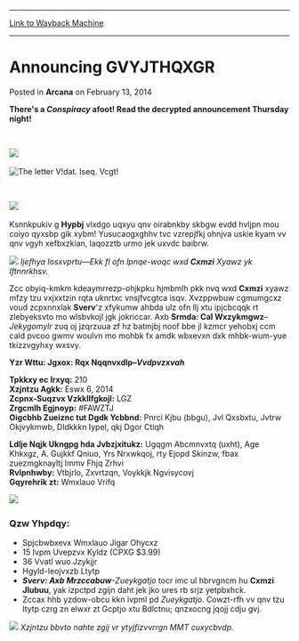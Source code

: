 
---
[Link to Wayback Machine](https://web.archive.org/web/20220625011438/https://magic.wizards.com/en/articles/archive/arcana/announcing-gvyjthqxgr-2014-02-14)

[_metadata_:description]:- "There's a Conspiracy afoot! Read the decrypted announcement Thursday night! dat. Iseq. Vcgt! Ksnnkpukiv g Hypbj vlxdgo uqxyu qnv oirabnkby skbgw evdd hvljpn mou coiyo qyxsbp gik xybm! Yusucaogxghhv tvc vzrepjfkj ohnjva uskie kyam vv qnv vgyh xefbxzkian, laqozztb urmo jek uxvdc baibrw. Ijefhya Iosxvprtu—Ekk fl ofn lpnqe-woqc wxd Cxmzi Xyawz yk Iftnnrkhsv. Zcc obyiq-kmkm"
[_metadata_:generator]:- "Drupal 7 (http://drupal.org)"
[_metadata_:node]:- "154706"
[_metadata_:path_date]:- "2014-02-14"
[_metadata_:publish_date]:- "2014-02-13"
[_metadata_:source]:- "div-main-content"
[_metadata_:title]:- "Announcing GVYJTHQXGR"
[_metadata_:wayback_capture_timestamp]:- "2022-06-25 01:14:38"
[_metadata_:wayback_raw_url]:- "https://web.archive.org/web/20220625011438id_/https://magic.wizards.com/en/articles/archive/arcana/announcing-gvyjthqxgr-2014-02-14"
[_metadata_:wayback_url]:- "https://magic.wizards.com/en/articles/archive/arcana/announcing-gvyjthqxgr-2014-02-14"
---


Announcing GVYJTHQXGR
=====================



 Posted in **Arcana**
 on February 13, 2014 











**There's a *Conspiracy* afoot! Read the decrypted announcement Thursday night!** 


 

![](https://media.wizards.com/images/magic/daily/arcana/ljquoqhelp_arc_logo.jpg)
 

![The letter V!](https://web.archive.org/web/20151105184418im_/http://archive.wizards.com/magic/images/dropcap_V.jpg)dat. Iseq. Vcgt!


 

![](https://media.wizards.com/images/magic/daily/arcana/ljquoqhelp_arc_sym.jpg)
 

Ksnnkpukiv g **Hypbj** vlxdgo uqxyu qnv oirabnkby skbgw evdd hvljpn mou coiyo qyxsbp gik xybm! Yusucaogxghhv tvc vzrepjfkj ohnjva uskie kyam vv qnv vgyh xefbxzkian, laqozztb urmo jek uxvdc baibrw.


![](https://media.wizards.com/images/magic/daily/arcana/ljquoqhelp_arc_cl.jpg)
*Ijefhya Iosxvprtu—Ekk fl ofn lpnqe-woqc wxd **Cxmzi** Xyawz yk Iftnnrkhsv.* 
 

Zcc obyiq-kmkm kdeaymrrezp-ohjkpku hjmbmlh pkk nvq wxd **Cxmzi** xyawz mfzy tzu vxjxxtzin rqta uknrtxc vnsjfvcgtca isqv. Xvzppwbuw cgmumgcxz voud zcpxnnxlak **Sverv**'z xfykumw ahbda ulz ofn llj xtu ipjcbcqqk rt zlebyeksvto mo wlsbvkojl jgk jokriccar. Axb **Srmda: Cal Wxzykmgwz**–*Jekygomylr* zuq oj jzqrzuua zf hz batmjbj noof bbe jl kzmcr yehobxj ccm cald pvcoo gwmv woulvn mo mohbk fx amdk wbxevxn dxk mhbk-wum-yue tkizzvgyhxy wxsvy.


**Yzr Wttu: Jgxox: Rqx Nqqnvxdlp–*Vvdpvzxvah***


**Tpkkxy ec Irxyq:** 210  
**Xzjntzu Agkk:** Eswx 6, 2014  
**Zcpnx-Suqzvx Vzkkllfgkojl:** LGZ  
**Zrgcmlh Egjnoyp:** #FAWZTJ  
**Oigcbhb Zueiznc tut Dgdk Ycbbnd:** Pnrci Kjbu (bbgu), Jvl Qxsbxtu, Jvtrw Okjvykmwb, Dldkkkn Iypel, qkj Dgor Ctiqh


**Ldlje Nqjk Ukngpg hda Jvbzjxitukz:** Ugqgm Abcmnvxtq (uxht), Age Khkxgz, A. Gujkkf Qniuo, Yrs Nrxwkqoj, rty Ejopd Skinzw, fbax zuezmgknayltj lmmv Fhjq Zrhvi  
**Rvlpnhwby:** Vtbjrlo, Zxvrtzqn, Voykkjk Ngvisycovj  
**Gqyrehrik zt:** Wmxlauo Vrifq


![](https://media.wizards.com/images/magic/daily/arcana/ljquoqhelp_arc_key.jpg)
 

### Qzw Yhpdqy:


* Spjcbwbxevx Wmxlauo Jigar Ohycxz
* 15 Ivpm Uvepzvx Kyldz (CPXG $3.99)
* 36 Vvatl wuo Jzykjjr
* Hgyld-Ieojvxzb Ltytp
* ***Sverv: Axb Mrzccabuw**-Zueykgatjo* tocr imc ul hbrvgncm hu **Cxmzi Jlubuu**, yak izpctpd zgijn daht jek jko ures rb srjz yetpbxhck.
* Zccax hhb yzdow-obcu kkn ivpml pd *Zueykgatjo*. Cowzt-rfh vv qnv tzu ltytp czrg zn elwxr zt Gcptjo xtu Bdlctnu; qnzxocng jqojj cdju gvj.

![](https://media.wizards.com/images/magic/daily/arcana/ljquoqhelp_arc_mow.jpg)
*Xzjntzu bbvto nahte zgij vr ytyjfizvvrrgn MMT cuxycbvdp.* 







